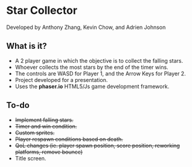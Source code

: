 # Star Collector

Developed by Anthony Zhang, Kevin Chow, and Adrien Johnson

## What is it?
* A 2 player game in which the objective is to collect the falling stars.
* Whoever collects the most stars by the end of the timer wins.
* The controls are WASD for Player 1, and the Arrow Keys for Player 2.
* Project developed for a presentation.
* Uses the **phaser.io** HTML5/Js game development framework.

## To-do
* ~~Implement falling stars.~~
* ~~Timer and win condition.~~
* ~~Custom sprites.~~
* ~~Player respawn conditions based on death.~~
* ~~QoL changes (ie. player spawn position, score position, reworking platforms, remove bounce)~~
* Title screen.